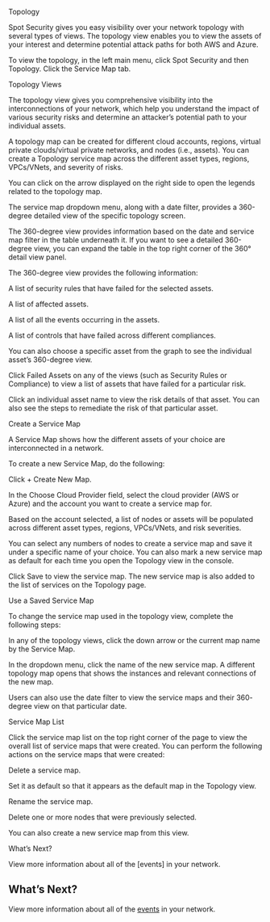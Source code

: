 Topology 

Spot Security gives you easy visibility over your network topology with several types of views. The topology view enables you to view the assets of your interest and determine potential attack paths for both AWS and Azure.  

 

To view the topology, in the left main menu, click Spot Security and then Topology. Click the Service Map tab. 

Topology Views 

The topology view gives you comprehensive visibility into the interconnections of your network, which help you understand the impact of various security risks and determine an attacker’s potential path to your individual assets. 

 

A topology map can be created for different cloud accounts, regions, virtual private clouds/virtual private networks, and nodes (i.e., assets). You can create a Topology service map  across the different asset types, regions, VPCs/VNets, and severity of risks. 

 

 

 

You can click on the arrow displayed on the right side to open the legends related to the topology map. 

 

 

The service map dropdown menu, along with a date filter, provides a 360-degree detailed view of the specific topology screen.  

 

 

 

 

The 360-degree view provides information based on the date and service map filter in the table underneath it. If you want to see a detailed 360-degree view, you can expand the table in the top right corner of the 360° detail view panel. 

 

 

 

 

The 360-degree view provides the following information: 

A list of security rules that have failed for the selected assets. 

A list of affected assets.  

A list of all the events occurring in the assets.  

A list of controls that have failed across different compliances. 

 

 

You can also choose a specific asset from the graph to see the individual asset’s 360-degree view. 

 

 

 

Click Failed Assets on any of the views (such as Security Rules or Compliance) to view a list of assets that have failed for a particular risk.  

 

 

 

Click an individual asset name to view the risk details of that asset. You can also see the steps to remediate the risk of that particular asset.  

Create a Service Map 

A Service Map shows how the different assets of your choice are interconnected in a network.  

 

To create a new Service Map, do the following: 

Click + Create New Map.  

In the Choose Cloud Provider field, select the cloud provider (AWS or Azure) and the account you want to create a service map for. 

 

 

Based on the account selected, a list of nodes or assets will be populated across different asset types, regions, VPCs/VNets, and risk severities. 

You can select any numbers of nodes to create a service map and save it under a specific name of your choice. You can also mark a new service map as default for each time you open the Topology view in the console.  

 

Click Save to view the service map. The new service map is also added to the list of services on the Topology page. 

 

Use a Saved Service Map 

To change the service map used in the topology view, complete the following steps: 

In any of the topology views, click the down arrow or the current map name by the Service Map. 
 

In the dropdown menu, click the name of the new service map. A different topology map opens that shows the instances and relevant connections of the new map. 

Users can also use the date filter to view the service maps and their 360- degree view on that particular date. 

 

Service Map List 

Click the service map list on the top right corner of the page to view the overall list of service maps that were created. You can perform the following actions on the service maps that were created:  

Delete a service map. 

Set it as default so that it appears as the default map in the Topology view. 

Rename the service map. 

Delete one or more nodes that were previously selected. 

 

You can also create a new service map from this view. 

 

What’s Next? 

View more information about all of the [events]  in your network. 


## What’s Next?
View more information about all of the [events](spot-security/features/events) in your network.
